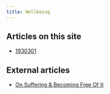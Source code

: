 ```yaml
---
title: Wellbeing
---
```


## Articles on this site

* [1930301](z://conflict)

## External articles

* [On Suffering & Becoming Free Of It](https://letter.wiki/conversation/242)

